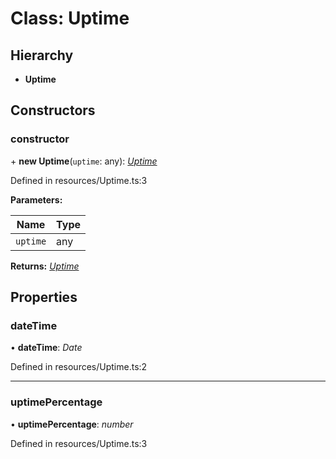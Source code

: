 # Class: Uptime

## Hierarchy

* **Uptime**

## Constructors

###  constructor

\+ **new Uptime**(`uptime`: any): *[Uptime](uptime.md)*

Defined in resources/Uptime.ts:3

**Parameters:**

Name | Type |
------ | ------ |
`uptime` | any |

**Returns:** *[Uptime](uptime.md)*

## Properties

###  dateTime

• **dateTime**: *Date*

Defined in resources/Uptime.ts:2

___

###  uptimePercentage

• **uptimePercentage**: *number*

Defined in resources/Uptime.ts:3
